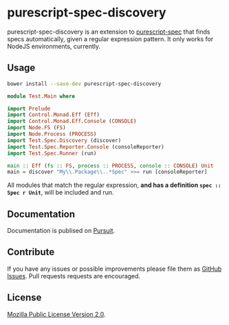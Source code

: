 # purescript-spec-discovery

purescript-spec-discovery is an extension to
[purescript-spec](https://github.com/owickstrom/purescript-spec) that finds
specs automatically, given a regular expression pattern. It only works for
NodeJS environments, currently.

## Usage

```bash
bower install --save-dev purescript-spec-discovery
```

```purescript
module Test.Main where

import Prelude
import Control.Monad.Eff (Eff)
import Control.Monad.Eff.Console (CONSOLE)
import Node.FS (FS)
import Node.Process (PROCESS)
import Test.Spec.Discovery (discover)
import Test.Spec.Reporter.Console (consoleReporter)
import Test.Spec.Runner (run)

main :: Eff (fs :: FS, process :: PROCESS, console :: CONSOLE) Unit
main = discover "My\\.Package\\..*Spec" >>= run [consoleReporter]
```

All modules that match the regular expression, **and has a definition
`spec :: Spec r Unit`**, will be included and run.

## Documentation

Documentation is publised on [Pursuit](https://pursuit.purescript.org/packages/purescript-spec-discovery).

## Contribute

If you have any issues or possible improvements please file them as
[GitHub Issues](https://github.com/owickstrom/purescript-spec-mocha/issues).
Pull requests requests are encouraged.

## License

[Mozilla Public License Version 2.0](LICENSE).
